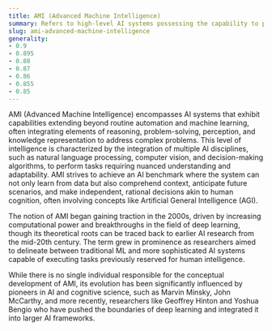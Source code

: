 ```yaml
---
title: AMI (Advanced Machine Intelligence)
summary: Refers to high-level AI systems possessing the capability to perform complex cognitive tasks with or without human-like reasoning.
slug: ami-advanced-machine-intelligence
generality:
- 0.9
- 0.895
- 0.88
- 0.87
- 0.86
- 0.855
- 0.85
---
```


AMI (Advanced Machine Intelligence) encompasses AI systems that exhibit capabilities extending beyond routine automation and machine learning, often integrating elements of reasoning, problem-solving, perception, and knowledge representation to address complex problems. This level of intelligence is characterized by the integration of multiple AI disciplines, such as natural language processing, computer vision, and decision-making algorithms, to perform tasks requiring nuanced understanding and adaptability. AMI strives to achieve an AI benchmark where the system can not only learn from data but also comprehend context, anticipate future scenarios, and make independent, rational decisions akin to human cognition, often involving concepts like Artificial General Intelligence (AGI).

The notion of AMI began gaining traction in the 2000s, driven by increasing computational power and breakthroughs in the field of deep learning, though its theoretical roots can be traced back to earlier AI research from the mid-20th century. The term grew in prominence as researchers aimed to delineate between traditional ML and more sophisticated AI systems capable of executing tasks previously reserved for human intelligence.

While there is no single individual responsible for the conceptual development of AMI, its evolution has been significantly influenced by pioneers in AI and cognitive science, such as Marvin Minsky, John McCarthy, and more recently, researchers like Geoffrey Hinton and Yoshua Bengio who have pushed the boundaries of deep learning and integrated it into larger AI frameworks.